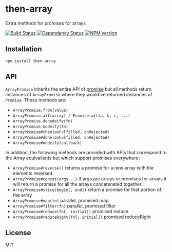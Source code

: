 # then-array

Extra methods for promises for arrays

[![Build Status](https://travis-ci.org/then/array.png?branch=master)](https://travis-ci.org/then/array)
[![Dependency Status](https://gemnasium.com/then/array.png)](https://gemnasium.com/then/array)
[![NPM version](https://badge.fury.io/js/then-array.png)](http://badge.fury.io/js/then-array)

## Installation

    npm install then-array

## API

`ArrayPromise` inherits the entire API of [promise](https://github.com/then/promise) but all methods return instances of `ArrayPromise` where they would've returned instances of `Promise`.  Those methods are:

 - `ArrayPromise.from(value)`
 - `ArrayPromise.all(array) / Promise.all(a, b, c, ...)`
 - `ArrayPromise.denodeify(fn)`
 - `ArrayPromise.nodeify(fn)`
 - `ArrayPromise#then(onFulfilled, onRejected)`
 - `ArrayPromise#done(onFulfilled, onRejected)`
 - `ArrayPromise#nodeify(callback)`

In addition, the following methods are provided with APIs that correspond to the Array equivallents but which support promises everywhere:

 - `ArrayPromise#reverse()` returns a promise for a new array with the elements reversed
 - `ArrayPromise#concat(args...)` if args are arrays or promises for arrays it will return a promise for all the arrays concatenated together.
 - `ArrayPromise#slice(begin[, end])` return a promise for that portion of the array
 - `ArrayPromise#map(fn)` parallel, promised map
 - `ArrayPromise#filter(fn)` parallel, promised filter
 - `ArrayPromise#reduce(fn[, initial])` promised reduce
 - `ArrayPromise#reduceRight(fn[, initial])` promised reduceRight

## License

  MIT